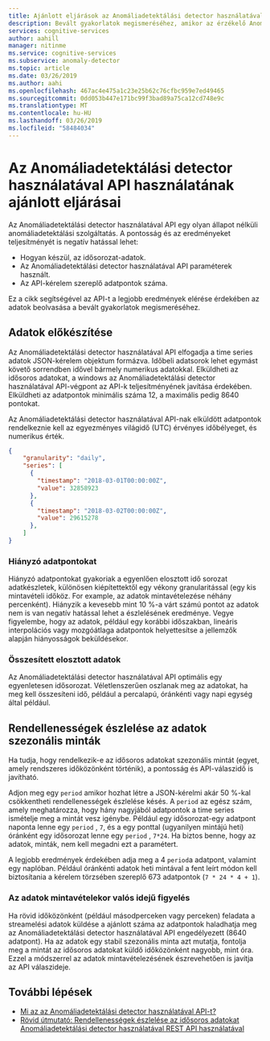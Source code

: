 ```yaml
---
title: Ajánlott eljárások az Anomáliadetektálási detector használatával API használatához
description: Bevált gyakorlatok megismeréséhez, amikor az érzékelő Anomáliadetektálás API-val rendellenességek észlelése.
services: cognitive-services
author: aahill
manager: nitinme
ms.service: cognitive-services
ms.subservice: anomaly-detector
ms.topic: article
ms.date: 03/26/2019
ms.author: aahi
ms.openlocfilehash: 467ac4e475a1c23e25b62c76cfbc959e7ed49465
ms.sourcegitcommit: 0dd053b447e171bc99f3bad89a75ca12cd748e9c
ms.translationtype: MT
ms.contentlocale: hu-HU
ms.lasthandoff: 03/26/2019
ms.locfileid: "58484034"
---
```

# <a name="best-practices-for-using-the-anomaly-detector-api"></a>Az Anomáliadetektálási detector használatával API használatának ajánlott eljárásai

Az Anomáliadetektálási detector használatával API egy olyan állapot nélküli anomáliadetektálási szolgáltatás. A pontosság és az eredményeket teljesítményét is negatív hatással lehet:

* Hogyan készül, az idősorozat-adatok.
* Az Anomáliadetektálási detector használatával API paraméterek használt.
* Az API-kérelem szereplő adatpontok száma. 

Ez a cikk segítségével az API-t a legjobb eredmények elérése érdekében az adatok beolvasása a bevált gyakorlatok megismeréséhez. 

## <a name="data-preparation"></a>Adatok előkészítése

Az Anomáliadetektálási detector használatával API elfogadja a time series adatok JSON-kérelem objektum formázva. Időbeli adatsorok lehet egymást követő sorrendben idővel bármely numerikus adatokkal. Elküldheti az idősoros adatokat, a windows az Anomáliadetektálási detector használatával API-végpont az API-k teljesítményének javítása érdekében. Elküldheti az adatpontok minimális száma 12, a maximális pedig 8640 pontokat. 

Az Anomáliadetektálási detector használatával API-nak elküldött adatpontok rendelkeznie kell az egyezményes világidő (UTC) érvényes időbélyeget, és numerikus érték. 

```json
{
    "granularity": "daily",
    "series": [
      {
        "timestamp": "2018-03-01T00:00:00Z",
        "value": 32858923
      },
      {
        "timestamp": "2018-03-02T00:00:00Z",
        "value": 29615278
      },
    ]
}
```

### <a name="missing-data-points"></a>Hiányzó adatpontokat

Hiányzó adatpontokat gyakoriak a egyenlően elosztott idő sorozat adatkészletek, különösen kiépítettektől egy vékony granularitással (egy kis mintavételi időköz. For example, az adatok mintavételezése néhány percenként). Hiányzik a kevesebb mint 10 %-a várt számú pontot az adatok nem is van negatív hatással lehet a észlelésének eredménye. Vegye figyelembe, hogy az adatok, például egy korábbi időszakban, lineáris interpolációs vagy mozgóátlaga adatpontok helyettesítse a jellemzők alapján hiányosságok beküldésekor.

### <a name="aggregate-distributed-data"></a>Összesített elosztott adatok

Az Anomáliadetektálási detector használatával API optimális egy egyenletesen idősorozat. Véletlenszerűen oszlanak meg az adatokat, ha meg kell összesíteni idő, például a percalapú, óránkénti vagy napi egység által például.

## <a name="anomaly-detection-on-data-with-seasonal-patterns"></a>Rendellenességek észlelése az adatok szezonális minták

Ha tudja, hogy rendelkezik-e az idősoros adatokat szezonális mintát (egyet, amely rendszeres időközönként történik), a pontosság és API-válaszidő is javítható. 

Adjon meg egy `period` amikor hozhat létre a JSON-kérelmi akár 50 %-kal csökkentheti rendellenességek észlelése késés. A `period` az egész szám, amely meghatározza, hogy hány nagyjából adatpontok a time series ismételje meg a mintát vesz igénybe. Például egy idősorozat-egy adatpont naponta lenne egy `period` , `7`, és a egy ponttal (ugyanilyen mintájú heti) óránként egy idősorozat lenne egy `period` , `7*24`. Ha biztos benne, hogy az adatok, minták, nem kell megadni ezt a paramétert.

A legjobb eredmények érdekében adja meg a 4 `period`a adatpont, valamint egy naplóban. Például óránkénti adatok heti mintával a fent leírt módon kell biztosítania a kérelem törzsében szereplő 673 adatpontok (`7 * 24 * 4 + 1`).

### <a name="sampling-data-for-real-time-monitoring"></a>Az adatok mintavételekor valós idejű figyelés

Ha rövid időközönként (például másodperceken vagy perceken) feladata a streamelési adatok küldése a ajánlott száma az adatpontok haladhatja meg az Anomáliadetektálási detector használatával API engedélyezett (8640 adatpont). Ha az adatok egy stabil szezonális minta azt mutatja, fontolja meg a mintát az idősoros adatokat küldő időközönként nagyobb, mint óra. Ezzel a módszerrel az adatok mintavételezésének észrevehetően is javítja az API válaszideje. 

## <a name="next-steps"></a>További lépések

* [Mi az az Anomáliadetektálási detector használatával API-t?](../overview.md)
* [Rövid útmutató: Rendellenességek észlelése az idősoros adatokat Anomáliadetektálási detector használatával REST API használatával](../quickstarts/detect-data-anomalies-csharp.md)
